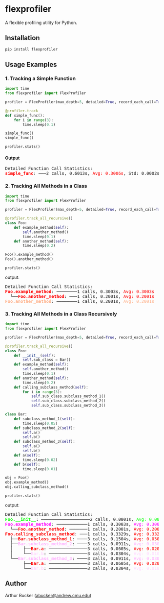 # flexprofiler

A flexible profiling utility for Python.

## Installation

```bash
pip install flexprofiler
```

## Usage Examples

### 1. Tracking a Simple Function

```python
import time
from flexprofiler import FlexProfiler

profiler = FlexProfiler(max_depth=5, detailed=True, record_each_call=True)

@profiler.track
def simple_func():
    for i in range(3):
        time.sleep(0.1)

simple_func()
simple_func()

profiler.stats()
```

#### Output

<?xml version="1.0" encoding="UTF-8" ?>
<!DOCTYPE html PUBLIC "-//W3C//DTD XHTML 1.0 Strict//EN" "http://www.w3.org/TR/xhtml1/DTD/xhtml1-strict.dtd">
<!-- This file was created with the aha Ansi HTML Adapter. https://github.com/theZiz/aha -->
<html xmlns="http://www.w3.org/1999/xhtml">
<head>
<meta http-equiv="Content-Type" content="application/xml+xhtml; charset=UTF-8"/>
<title>stdin</title>
</head>
<body>
<pre>
Detailed Function Call Statistics:
<span style="color:#ff0000;"></span><span style="font-weight:bold;color:#ff0000;">simple_func</span>: ───2 calls, 0.6013s, <span style="color:#ff0000;">Avg: 0.3006s</span>, Std: 0.0002s, Median: 0.3006s
</pre>
</body>
</html>


### 2. Tracking All Methods in a Class

```python
import time
from flexprofiler import FlexProfiler

profiler = FlexProfiler(max_depth=5, detailed=True, record_each_call=True)

@profiler.track_all_recursive()
class Foo:
    def example_method(self):
        self.another_method()
        time.sleep(0.1)
    def another_method(self):
        time.sleep(0.2)

Foo().example_method()
Foo().another_method()

profiler.stats()
```

output:
<?xml version="1.0" encoding="UTF-8" ?>
<!DOCTYPE html PUBLIC "-//W3C//DTD XHTML 1.0 Strict//EN" "http://www.w3.org/TR/xhtml1/DTD/xhtml1-strict.dtd">
<!-- This file was created with the aha Ansi HTML Adapter. https://github.com/theZiz/aha -->
<html xmlns="http://www.w3.org/1999/xhtml">
<head>
<meta http-equiv="Content-Type" content="application/xml+xhtml; charset=UTF-8"/>
<title>stdin</title>
</head>
<body>
<pre>
Detailed Function Call Statistics:
<span style="color:#ff0000;"></span><span style="font-weight:bold;color:#ff0000;">Foo.example_method</span>: ────────1 calls, 0.3003s, <span style="color:#ff0000;">Avg: 0.3003s</span>
  └──<span style="color:#ff0000;"></span><span style="font-weight:bold;color:#ff0000;">Foo.another_method</span>: ───1 calls, 0.2001s, <span style="color:#ff0000;">Avg: 0.2001s</span>
<span style="color:#ffaf87;"></span><span style="font-weight:bold;color:#ffaf87;">Foo.another_method</span>: ────────1 calls, 0.2001s, <span style="color:#ffaf87;">Avg: 0.2001s</span>
</pre>
</body>
</html>


### 3. Tracking All Methods in a Class Recursively

```python
import time
from flexprofiler import FlexProfiler

profiler = FlexProfiler(max_depth=5, detailed=True, record_each_call=True)

@profiler.track_all_recursive()
class Foo:
    def __init__(self):
        self.sub_class = Bar()
    def example_method(self):
        self.another_method()
        time.sleep(0.1)
    def another_method(self):
        time.sleep(0.2)
    def calling_subclass_method(self):
        for i in range(3):
            self.sub_class.subclass_method_1()
            self.sub_class.subclass_method_2()
            self.sub_class.subclass_method_3()

class Bar:
    def subclass_method_1(self):
        time.sleep(0.05)
    def subclass_method_2(self):
        self.a()
        self.b()
    def subclass_method_3(self):
        self.a()
        self.b()
    def a(self):
        time.sleep(0.02)
    def b(self):
        time.sleep(0.01)

obj = Foo()
obj.example_method()
obj.calling_subclass_method()

profiler.stats()
```

output:
<?xml version="1.0" encoding="UTF-8" ?>
<!DOCTYPE html PUBLIC "-//W3C//DTD XHTML 1.0 Strict//EN" "http://www.w3.org/TR/xhtml1/DTD/xhtml1-strict.dtd">
<!-- This file was created with the aha Ansi HTML Adapter. https://github.com/theZiz/aha -->
<html xmlns="http://www.w3.org/1999/xhtml">
<head>
<meta http-equiv="Content-Type" content="application/xml+xhtml; charset=UTF-8"/>
<title>stdin</title>
</head>
<body>
<pre>
Detailed Function Call Statistics:
<span style="color:#00ff00;"></span><span style="font-weight:bold;color:#00ff00;">Foo.__init__</span>: ───────────────────2 calls, 0.0001s, <span style="color:#00ff00;">Avg: 0.0000s</span>, Std: 0.0001s, Median: 0.0000s
<span style="color:#ff00ff;"></span><span style="font-weight:bold;color:#ff00ff;">Foo.example_method</span>: ────────────1 calls, 0.3003s, <span style="color:#ff00ff;">Avg: 0.3003s</span>
  └──<span style="color:#ff0000;"></span><span style="font-weight:bold;color:#ff0000;">Foo.another_method</span>: ───────1 calls, 0.2001s, <span style="color:#ff0000;">Avg: 0.2001s</span>
<span style="color:#ff0000;"></span><span style="font-weight:bold;color:#ff0000;">Foo.calling_subclass_method</span>: ───1 calls, 0.3329s, <span style="color:#ff0000;">Avg: 0.3329s</span>
  ├──<span style="color:#ff0000;"></span><span style="font-weight:bold;color:#ff0000;">Bar.subclass_method_1</span>: ────3 calls, 0.1504s, <span style="color:#ff0000;">Avg: 0.0501s</span>, Std: 0.0001s, Median: 0.0501s
  ├──<span style="color:#ffafff;"></span><span style="font-weight:bold;color:#ffafff;">Bar.subclass_method_2</span>: ────3 calls, 0.0911s, <span style="color:#ffafff;">Avg: 0.0304s</span>, Std: 0.0001s, Median: 0.0304s
  │    ├──<span style="color:#ff0000;"></span><span style="font-weight:bold;color:#ff0000;">Bar.a</span>: ───────────────3 calls, 0.0605s, <span style="color:#ff0000;">Avg: 0.0202s</span>, Std: 0.0001s, Median: 0.0202s
  │    └──<span style="color:#ffd7ff;"></span><span style="font-weight:bold;color:#ffd7ff;">Bar.b</span>: ───────────────3 calls, 0.0304s, <span style="color:#ffd7ff;">Avg: 0.0101s</span>, Std: 0.0001s, Median: 0.0101s
  └──<span style="color:#ffafff;"></span><span style="font-weight:bold;color:#ffafff;">Bar.subclass_method_3</span>: ────3 calls, 0.0911s, <span style="color:#ffafff;">Avg: 0.0304s</span>, Std: 0.0001s, Median: 0.0303s
       ├──<span style="color:#ff0000;"></span><span style="font-weight:bold;color:#ff0000;">Bar.a</span>: ───────────────3 calls, 0.0605s, <span style="color:#ff0000;">Avg: 0.0202s</span>, Std: 0.0001s, Median: 0.0202s
       └──<span style="color:#ffd7ff;"></span><span style="font-weight:bold;color:#ffd7ff;">Bar.b</span>: ───────────────3 calls, 0.0304s, <span style="color:#ffd7ff;">Avg: 0.0101s</span>, Std: 0.0001s, Median: 0.0101s
</pre>
</body>
</html>

## Author
Arthur Bucker (<abucker@andrew.cmu.edu>)
